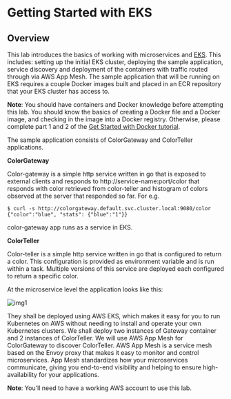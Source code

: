

# Getting Started with EKS

## Overview

This lab introduces the basics of working with microservices and [EKS](https://aws.amazon.com/eks/). This includes: setting up the initial EKS cluster, deploying the sample application, service discovery and deployment of the containers with traffic routed through via AWS App Mesh. The sample application that will be running on EKS requires a couple Docker images built and placed in an ECR repository that your EKS cluster has access to.

**Note**: You should have containers and Docker knowledge before attempting this lab. You should know the basics of creating a Docker file and a Docker image, and checking in the image into a Docker registry. Otherwise, please complete part 1 and 2 of the [Get Started with Docker tutorial](https://docs.docker.com/get-started/).

The sample application consists of ColorGateway and ColorTeller applications. 

**ColorGateway**

Color-gateway is a simple http service written in go that is exposed to external clients and responds to http://service-name:port/color that responds with color retrieved from color-teller and histogram of colors observed at the server that responded so far. For e.g.

```
$ curl -s http://colorgateway.default.svc.cluster.local:9080/color
{"color":"blue", "stats": {"blue":"1"}}
```

color-gateway app runs as a service in EKS. 

**ColorTeller**

Color-teller is a simple http service written in go that is configured to return a color. This configuration is provided as environment variable and is run within a task. Multiple versions of this service are deployed each configured to return a specific color.

At the microservice level the application looks like this:

![img1]

[img1]:https://github.com/tohwsw/aws-ecs-workshop/blob/master/Lab1-Getting-Started-with-ECS/img/microservicesapp.png

They shall be deployed using AWS EKS, which makes it easy for you to run Kubernetes on AWS without needing to install and operate your own Kubernetes clusters. We shall deploy two instances of Gateway container and 2 instances of ColorTeller. We will use AWS App Mesh for ColorGateway to discover ColorTeller. AWS App Mesh is a service mesh based on the Envoy proxy that makes it easy to monitor and control microservices. App Mesh standardizes how your microservices communicate, giving you end-to-end visibility and helping to ensure high-availability for your applications. 


**Note**: 
You'll need to have a working AWS account to use this lab.

